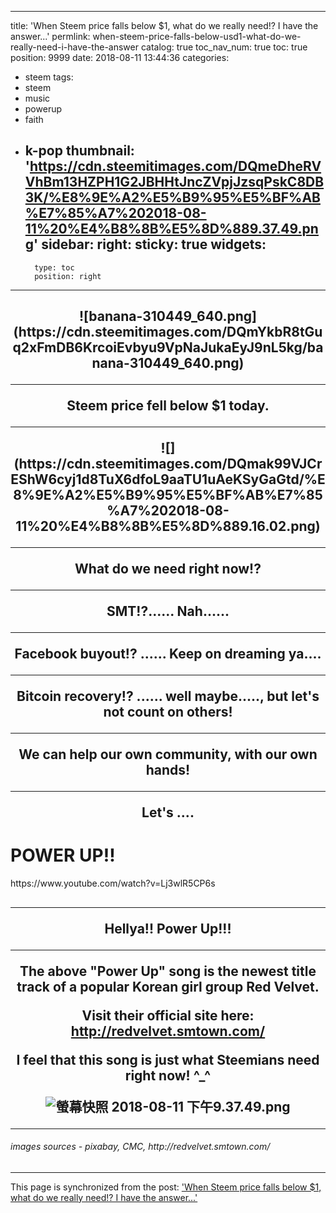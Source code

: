
---
title: 'When Steem price falls below $1, what do we really need!? I have the answer...'
permlink: when-steem-price-falls-below-usd1-what-do-we-really-need-i-have-the-answer
catalog: true
toc_nav_num: true
toc: true
position: 9999
date: 2018-08-11 13:44:36
categories:
- steem
tags:
- steem
- music
- powerup
- faith
- k-pop
thumbnail: 'https://cdn.steemitimages.com/DQmeDheRVVhBm13HZPH1G2JBHHtJncZVpjJzsqPskC8DB3K/%E8%9E%A2%E5%B9%95%E5%BF%AB%E7%85%A7%202018-08-11%20%E4%B8%8B%E5%8D%889.37.49.png'
sidebar:
    right:
        sticky: true
widgets:
    -
        type: toc
        position: right
---


<h2><center>
![banana-310449_640.png](https://cdn.steemitimages.com/DQmYkbR8tGuq2xFmDB6KrcoiEvbyu9VpNaJukaEyJ9nL5kg/banana-310449_640.png)
<hr>
Steem price fell below $1 today.
<hr>
![](https://cdn.steemitimages.com/DQmak99VJCrEShW6cyj1d8TuX6dfoL9aaTU1uAeKSyGaGtd/%E8%9E%A2%E5%B9%95%E5%BF%AB%E7%85%A7%202018-08-11%20%E4%B8%8B%E5%8D%889.16.02.png)
<hr>
What do we need right now!?
<hr>
SMT!?...... Nah...... 
<hr>
Facebook buyout!? ...... Keep on dreaming ya.... 
<hr>
Bitcoin recovery!? ...... well maybe....., but let's not count on others!
<hr>
We can help our own community, with our own hands!
<hr>
Let's ....</h2>
<h1>POWER UP!!</h1>
https://www.youtube.com/watch?v=Lj3wlR5CP6s
<h2><hr></center>
<center>
Hellya!! Power Up!!!
<hr>

The above "Power Up" song is the newest title track of a popular Korean girl group Red Velvet. 

Visit their official site here: http://redvelvet.smtown.com/

I feel that this song is just what Steemians need right now! ^_^

![螢幕快照 2018-08-11 下午9.37.49.png](https://cdn.steemitimages.com/DQmeDheRVVhBm13HZPH1G2JBHHtJncZVpjJzsqPskC8DB3K/%E8%9E%A2%E5%B9%95%E5%BF%AB%E7%85%A7%202018-08-11%20%E4%B8%8B%E5%8D%889.37.49.png)
</center></h2>
<hr>
<h6>images sources - pixabay, CMC, http://redvelvet.smtown.com/</h6>

- - -

This page is synchronized from the post: ['When Steem price falls below $1, what do we really need!? I have the answer...'](https://steemit.com/@deanliu/when-steem-price-falls-below-usd1-what-do-we-really-need-i-have-the-answer)
